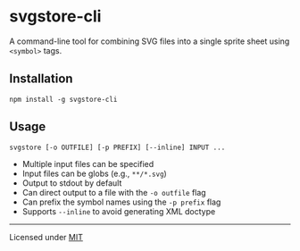 # svgstore-cli

A command-line tool for combining SVG files into a single sprite sheet using
`<symbol>` tags.

## Installation

```
npm install -g svgstore-cli
```

## Usage

```
svgstore [-o OUTFILE] [-p PREFIX] [--inline] INPUT ...
```

* Multiple input files can be specified
* Input files can be globs (e.g., `**/*.svg`)
* Output to stdout by default
* Can direct output to a file with the `-o outfile` flag
* Can prefix the symbol names using the `-p prefix` flag
* Supports `--inline` to avoid generating XML doctype

---

Licensed under [MIT](https://github.com/svgstore/svgstore-cli/blob/master/LICENSE)
